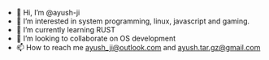 - 👋 Hi, I’m @ayush-ji
- 👀 I’m interested in system programming, linux, javascript and gaming.
- 🌱 I’m currently learning RUST
- 💞️ I’m looking to collaborate on OS development
- 📫 How to reach me ayush_ji@outlook.com and ayush.tar.gz@gmail.com

<!---
ayush-ji/ayush-ji is a ✨ special ✨ repository because its `README.md` (this file) appears on your GitHub profile.
You can click the Preview link to take a look at your changes.
--->
